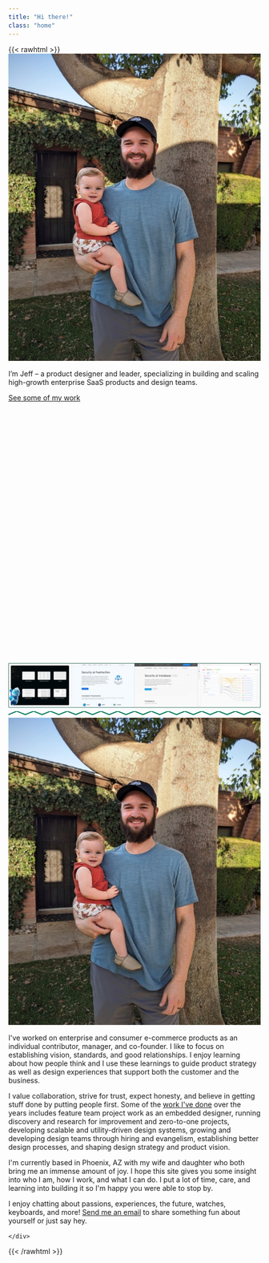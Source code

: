 ```yaml
---
title: "Hi there!"
class: "home"
---
```


{{< rawhtml >}}
<img src="jeff-and-child.jpg" alt="Jeff and child" class="hidden">

<div class="font-semibold text-2xl pb-14 sm:pb-20 text-emerald-900">
    I’m Jeff – a product designer and leader, specializing in building and scaling high-growth enterprise SaaS products and design teams.
</div>

<div>
    <a href="/work" class="group block mb-24 !no-underline haptic-link">
    <div class="relative max-w-xl flex items-center">
        <p class="text-xl font-semibold text-emerald-900 flex items-center group-hover:text-emerald-700 transition-all duration-100 ease-in-out mb-2">
            See some of my work
            <span class="h-8 w-6 ml-2 transform transition-all duration-100 ease-in-out group-hover:translate-x-0.5">
                <svg class="h-full w-full transition-all duration-100 ease-in-out stroke-current text-emerald-900 group-hover:stroke-emerald-700 group-active:scale-100 group-hover:scale-101" fill="none" viewBox="0 0 24 24"> <path stroke-linecap="round" stroke-linejoin="round" stroke-width="2" d="M14 5l7 7m0 0l-7 7m7-7H3"></path></svg>
            </span>
        </p>
    </div>
    <div class="">
        <div class="aspect-w-16 aspect-h-9 rounded overflow-hidden ring-1 ring-emerald-900 group-hover:ring-2 group-hover:ring-emerald-700 transition-all duration-150 ease-in-out">
            <img src="ui-teaser.jpg" alt="ui-teaser" class="w-full h-full object-cover">
        </div>
    </div>
</a>
</div>

<div class="w-full my-8 pb-8 sm:pb-16">
    <svg class="w-full h-8" viewBox="0 0 3000 60" xmlns="http://www.w3.org/2000/svg" fill="none"> <path d="M0 40 L100 0 L200 40 L300 0 L400 40 L500 0 L600 40 L700 0 L800 40 L900 0 L1000 40 L1100 0 L1200 40 L1300 0 L1400 40 L1500 0 L1600 40 L1700 0 L1800 40 L1900 0 L2000 40 L2100 0 L2200 40 L2300 0 L2400 40 L2500 0 L2600 40 L2700 0 L2800 40 L2900 0 L3000 40" 
        stroke="#047857" 
        stroke-width="12" 
        stroke-linecap="round" 
        stroke-linejoin="round"/> </svg>
</div>

<div class="flex flex-col md:block">
    <div class="order-2 md:float-right sm:w-72 mx-auto md:ml-4 mb-4 pt-4 md:pt-2">
    <a href="/photos" class="haptic-link">
        <img src="jeff-and-child.jpg" alt="Jeff and child" class="w-full rounded overflow-hidden ring-emerald-800 ring-1 cursor-default active:scale-99 hover:ring-2 active:ring-1 transition-all duration-150">
    </a>
</div>
    <div class="order-1">
        <p>
        I've worked on enterprise and consumer e-commerce products as an individual contributor, manager, and co-founder. I like to focus on establishing vision, standards, and good relationships. I enjoy learning about how people think and I use these learnings to guide product strategy as well as design experiences that support both the customer and the business.
        </p>
        <p>I value collaboration, strive for trust, expect honesty, and believe in getting stuff done by putting people first. Some of the <a href="/work">work I've done</a> over the years includes feature team project work as an embedded designer, running discovery and research for improvement and zero-to-one projects, developing scalable and utility-driven design systems, growing and developing design teams through hiring and evangelism, establishing better design processes, and shaping design strategy and product vision.
        </p>
        <p>
        I'm currently based in Phoenix, AZ with my wife and daughter who both bring me an immense amount of joy. I hope this site gives you some insight into who I am, how I work, and what I can do. I put a lot of time, care, and learning into building it so I'm happy you were able to stop by.
        </p>
        <p>I enjoy chatting about passions, experiences, the future, watches, keyboards, and more! <a href="mailto:hi@jefforshalick.com">Send me an email</a> to share something fun about yourself or just say hey.
        </p>
        
    </div>
</div>

{{< /rawhtml >}}


<!-- I also have a passion for [designing & building architecture](/design-build/), especially when it comes to adaptive reuse; blending new building practices, materials, and technologies with existing buildings, structures, and environments.